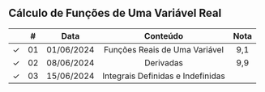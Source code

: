 ## Cálculo de Funções de Uma Variável Real

|  | # | Data | Conteúdo | Nota |
|:---:|:---:|:---:|:---:|:---:|
| &check; | 01 | 01/06/2024 | Funções Reais de Uma Variável | 9,1 |
| &check; | 02 | 08/06/2024 | Derivadas | 9,9 |
| &check; | 03 | 15/06/2024 | Integrais Definidas e Indefinidas |  |